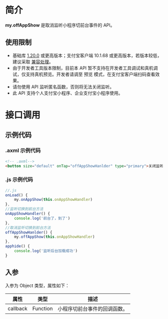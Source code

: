 
# 简介
**my.offAppShow** 是取消监听小程序切前台事件的 API。

## 使用限制

- 基础库 [1.20.0](https://opendocs.alipay.com/mini/framework/lib) 或更高版本；支付宝客户端 10.1.68 或更高版本，若版本较低，建议采取 [兼容处理](/mini/framework/compatibility)。
- 由于开发者工具版本限制，目前本 API 暂不支持在开发者工具调试和真机调试，仅支持真机预览。开发者请调至 预览 模式，在支付宝客户端扫码查看效果。
- 请勿使用 API 监听匿名函数，否则将无法关闭监听。
- 此 API 支持个人支付宝小程序、企业支付宝小程序使用。

# 接口调用

## 示例代码

### .axml 示例代码
```html
<!-- .axml-->
<button size="default" onTap="offAppShowHanlder" type="primary">关闭监听到前台</button>
```

### .js 示例代码
```javascript
//.js
onLoad() {
    my.onAppShow(this.onAppShowHandler)
},
//监听切换到前台方法
onAppShowHandler() {
    console.log('前台了，到了')
},
//取消监听切换到前台方法
offAppShowHanlder() {
    my.offAppShow(this.onAppShowHandler)
},
apphide() {
    console.log('监听后台加载成功')
}
```

## 入参
入参为 Object 类型，属性如下：

| **属性** | **类型** | **描述** |
| --- | --- | --- |
| callback | Function | 小程序切前台事件的回调函数。 |

